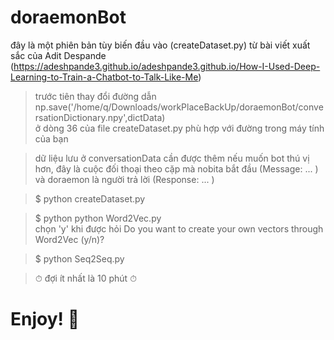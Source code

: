 # doraemonBot
đây là một phiên bản tùy biến đầu vào (createDataset.py) từ bài viết xuất sắc của Adit Despande (https://adeshpande3.github.io/adeshpande3.github.io/How-I-Used-Deep-Learning-to-Train-a-Chatbot-to-Talk-Like-Me)

> trước tiên thay đổi đường dẫn
<br> np.save('/home/q/Downloads/workPlaceBackUp/doraemonBot/conversationDictionary.npy',dictData) 
<br> ở dòng 36 của file createDataset.py phù hợp với đường trong máy tính của bạn

> dữ liệu lưu ở conversationData cần được thêm nếu muốn bot thú vị hơn, đây là cuộc đối thoại theo cặp mà nobita bắt đầu (Message: ... ) và doraemon là người trả lời (Response: ... )

> $ python createDataset.py

> $ python python Word2Vec.py
<br> chọn 'y' khi được hỏi Do you want to create your own vectors through Word2Vec (y/n)?

> $ python Seq2Seq.py

> ⏱ đợi ít nhất là 10 phút ⏱ 

# Enjoy! 🤭

